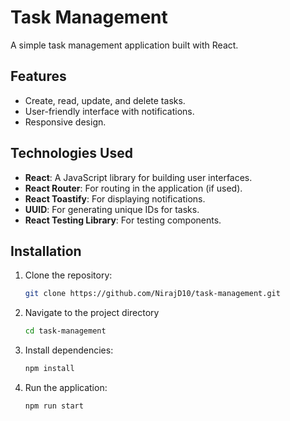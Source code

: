 # Task Management

A simple task management application built with React.

## Features

- Create, read, update, and delete tasks.
- User-friendly interface with notifications.
- Responsive design.

## Technologies Used

- **React**: A JavaScript library for building user interfaces.
- **React Router**: For routing in the application (if used).
- **React Toastify**: For displaying notifications.
- **UUID**: For generating unique IDs for tasks.
- **React Testing Library**: For testing components.

## Installation

1. Clone the repository:
   ```bash
   git clone https://github.com/NirajD10/task-management.git
   ```

2. Navigate to the project directory
    ```bash
    cd task-management
    ```

3. Install dependencies:
    ```bash
    npm install
    ```

4. Run the application: 
    ```bash
    npm run start
    ```
